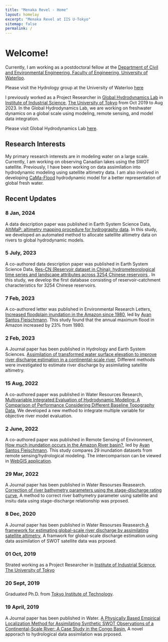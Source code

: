 ```yaml
---
title: "Menaka Revel - Home"
layout: homelay
excerpt: "Menaka Revel at IIS U-Tokyo"
sitemap: false
permalink: /
---
```

# Welcome!

Currently, I am working as a postdoctoral fellow at the [Department of Civil and Environmental Engineering, Faculty of Engineering, University of Waterloo]("https://uwaterloo.ca/civil-environmental-engineering/"). 

Please visit the Hydrology group at the University of Waterloo [here]("https://uwaterloo.ca/scholar/btolson/people-0")

I previously worked as a Project Researcher in [Global Hydrodynamics Lab]("https://global-hydrodynamics.github.io/") in [Institute of Industrial Science]("https://www.iis.u-tokyo.ac.jp/en/"), [The University of Tokyo]("https://www.u-tokyo.ac.jp/en/") from Oct 2019 to Aug 2023. In the Global Hydrodynamics Lab, we are working on freshwater dynamics on a global scale using modeling, remote sensing, and model data integration.

Please visit Global Hydrodynamics Lab [here]("https://global-hydrodynamics.github.io/").


## Research Interests
My primary research interests are in modeling water on a large scale. Currently, I am working on observing Canadian lakes using the SWOT satellite. Previously, I have been working on data assimilation into hydrodynamic modeling using satellite altimetry data. I am also involved in developing [CaMa-Flood]("https://github.com/global-hydrodynamics/CaMa-Flood_v4") hydrodynamic model for a better representation of global fresh water.

## Recent Updates
### 8 Jan, 2024
A data description paper was published in Earth System Science Data, [AltiMaP: altimetry mapping procedure for hydrography data](https://doi.org/10.5194/essd-16-75-2024). In this study, we developed an automated method to allocate satellite altimetry data on rivers to global hydrodynamic models.

### 5 July, 2023
A co-authored data description paper was published in Earth System Science Data, [Res-CN (Reservoir dataset in China): hydrometeorological time series and landscape attributes across 3254 Chinese reservoirs
](https://doi.org/10.5194/essd-15-2781-2023). In this study, we develop the first database consisting of reservoir-catchment characteristics for 3254 Chinese reservoirs.

### 7 Feb, 2023
A co-authored letter was published in Environmental Research Letters, [Increased floodplain inundation in the Amazon since 1980](https://doi.org/10.1088/1748-9326/acb9a7), led by [Ayan Santos Fleischmann](https://www.ufrgs.br/lsh/team/phd-students/ayan-santos-fleischmann/). This study found that the annual maximum flood in Amazon increased by 23% from 1980.

### 2 Feb, 2023
A Journal paper has been published in Hydrology and Earth System Sciences. [Assimilation of transformed water surface elevation to improve river discharge estimation in a continental-scale river](https://doi.org/10.5194/hess-27-647-2023), Different methods were investigated to estimate river discharge by assimilating satellite altimetry.

### 15 Aug, 2022
A co-authored paper was published in Water Resources Research, [Multivariable Integrated Evaluation of Hydrodynamic Modeling: A Comparison of Performance Considering Different Baseline Topography Data](https://doi.org/10.1029/2021WR031819), We developed a new method to integrate multiple variable for objective river model evaluation. 

### 2 June, 2022
A co-authored paper was published in Remote Sensing of Environment, [How much inundation occurs in the Amazon River basin?](https://doi.org/10.1016/j.rse.2022.113099), led by [Ayan Santos Fleischmann](https://www.ufrgs.br/lsh/team/phd-students/ayan-santos-fleischmann/). This study compares 29 inundation datasets from remote sensing/hydrological modeling. The intercomparison can be viewed in [WebGIS application](https://amazon-inundation.herokuapp.com/).

### 29 Mar, 2022
A Journal paper has been published in Water Resourses Reasearch. [Correction of river bathymetry parameters using the stage-discharge rating curve]("https://agupubs.onlinelibrary.wiley.com/doi/10.1029/2021WR031226"), A method to correct river bathymetry parameter using satellite and insitu data using stage-discharge relationship was prposed.
         
### 8 Dec, 2020
A Journal paper has been published in Water Resourses Reasearch.[A framework for estimating global-scale river discharge by assimilating satellite altimetry]("https://agupubs.onlinelibrary.wiley.com/doi/10.1029/2020WR027876"), A framwork for global-scale discharge estimation using data assimilation of SWOT satellite data was prposed.
         
### 01 Oct, 2019
Strated working as a Project Researcher in [Institute of Industrial Science]("https://www.iis.u-tokyo.ac.jp/en/"), [The University of Tokyo]("https://www.u-tokyo.ac.jp/en/")
   
### 20 Sept, 2019
Graduated Ph.D. from [Tokyo Institute of Technology]("https://www.titech.ac.jp/english/").
   
### 19 April, 2019
A Journal paper has been published in Water. [A Physically Based Empirical Localization Method for Assimilating Synthetic SWOT Observations of a Continental-Scale River: A Case Study in the Congo Basin]("https://www.mdpi.com/2073-4441/11/4/829"), A novel apporach to hydrological data assimilation was prposed.
